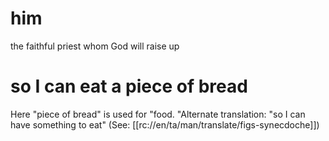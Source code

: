 # him

the faithful priest whom God will raise up

# so I can eat a piece of bread

Here "piece of bread" is used for "food. "Alternate translation: "so I can have something to eat" (See: [[rc://en/ta/man/translate/figs-synecdoche]])

